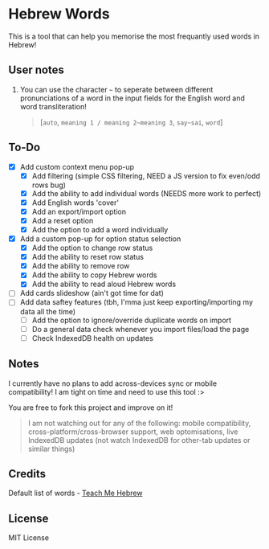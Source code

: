 # Hebrew Words

This is a tool that can help you memorise the most frequantly used words in Hebrew!

## User notes

1. You can use the character `~` to seperate between different pronunciations of a word in the input fields for the English word and word transliteration!
    > [`auto`, `meaning 1 / meaning 2~meaning 3`, `say~sai`, `word`]

## To-Do

- [x] Add custom context menu pop-up
    - [x] Add filtering (simple CSS filtering, NEED a JS version to fix even/odd rows bug)
    - [x] Add the ability to add individual words (NEEDS more work to perfect)
    - [x] Add English words 'cover'
    - [x] Add an export/import option
    - [x] Add a reset option
    - [x] Add the option to add a word individually
- [x] Add a custom pop-up for option status selection
    - [x] Add the option to change row status
    - [x] Add the ability to reset row status
    - [x] Add the ability to remove row
    - [x] Add the ability to copy Hebrew words
    - [x] Add the ability to read aloud Hebrew words
- [ ] Add cards slideshow (ain't got time for dat)
- [ ] Add data saftey features (tbh, I'mma just keep exporting/importing my data all the time)
    - [ ] Add the option to ignore/override duplicate words on import
    - [ ] Do a general data check whenever you import files/load the page
    - [ ] Check IndexedDB health on updates

## Notes

I currently have no plans to add across-devices sync or mobile compatibility! I am tight on time and need to use this tool :>

You are free to fork this project and improve on it!

> I am not watching out for any of the following: mobile compatibility, cross-platform/cross-browser support, web optomisations, live IndexedDB updates (not watch IndexedDB for other-tab updates or similar things)

## Credits

Default list of words - [Teach Me Hebrew](https://www.teachmehebrew.com/hebrew-frequency-list.html)

## License

MIT License
